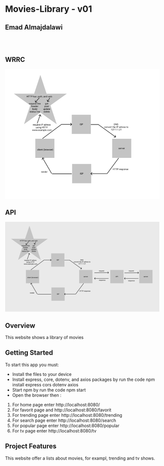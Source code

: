 # Movies-Library - v01

## **Emad Almajdalawi**

<br>

<br>

## WRRC

![WRRC](images/WRRC.png)


## API

![API](images/API.png)


## Overview
This website shows a library of movies

## Getting Started
To start this app you must:
- Install the files to your device
- Install express, core, dotenv, and axios packages by run the code   npm install express cors dotenv axios
- Start npm by run the code    npm start
- Open the browser then :
1. For home page enter http://localhost:8080/ 
2. For favorit page and http://localhost:8080/favorit
3. For trending page enter http://localhost:8080/trending
4. For search page enter http://localhost:8080/search
5. For popular page enter http://localhost:8080/popular
6. For tv page enter http://localhost:8080/tv



## Project Features
This website offer a lists about movies, for exampl, trending and tv shows.
